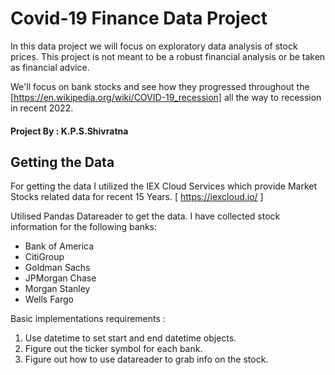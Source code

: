 
# Covid-19 Finance Data Project 

In this data project we will focus on exploratory data analysis of stock prices. This project is not meant to be a robust financial analysis or be taken as financial advice.

We'll focus on bank stocks and see how they progressed throughout the [https://en.wikipedia.org/wiki/COVID-19_recession] all the way to recession in recent 2022.

#### Project By : K.P.S.Shivratna

## Getting the Data

For getting the data I utilized the IEX Cloud Services which provide Market Stocks related data for recent 15 Years. [ https://iexcloud.io/ ]

Utilised Pandas Datareader to get the data. I have collected stock information for the following banks:
* Bank of America
* CitiGroup
* Goldman Sachs
* JPMorgan Chase
* Morgan Stanley
* Wells Fargo

Basic implementations requirements :
1. Use datetime to set start and end datetime objects.
2. Figure out the ticker symbol for each bank.
2. Figure out how to use datareader to grab info on the stock.
